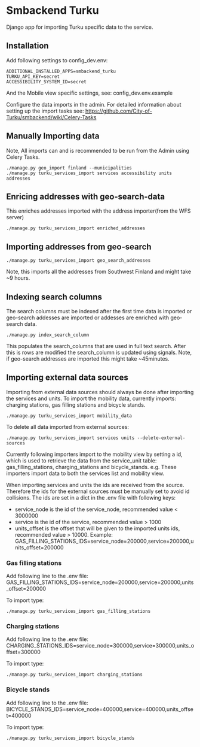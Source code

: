# Smbackend Turku

Django app for importing Turku specific data to the service.

## Installation

Add following settings to config_dev.env:

```
ADDITIONAL_INSTALLED_APPS=smbackend_turku
TURKU_API_KEY=secret
ACCESSIBILITY_SYSTEM_ID=secret
```
And the Mobile view specific settings, see: config_dev.env.example

Configure the data imports in the admin.
For detailed information about setting up the import tasks see:
https://github.com/City-of-Turku/smbackend/wiki/Celery-Tasks


## Manually Importing data
Note, All imports can and is recommended to be run from the Admin using Celery Tasks.

```
./manage.py geo_import finland --municipalities
./manage.py turku_services_import services accessibility units addresses
```

## Enricing addresses with geo-search-data
This enriches addresses imported with the address importer(from the WFS server)
```
./manage.py turku_services_import enriched_addresses
```

## Importing addresses from geo-search
```
./manage.py turku_services_import geo_search_addresses
```
Note, this imports all the addresses from Southwest Finland and might take ~9 hours.

##  Indexing search columns
The search columns must be indexed after the first time data is imported or geo-search addesses are imported or addesses are enriched with geo-search data.
```
./manage.py index_search_column
```
This populates the search_columns that are used in full text search.
After this is rows are modified the search_column is updated using signals.
Note, if geo-search addresses are imported this might take ~45minutes.

## Importing external data sources

Importing from external data sources should always be done after importing the services and units.
To import the mobility data, currently imports: charging stations, gas filling stations and bicycle stands.
```
./manage.py turku_services_import mobility_data
```
To delete all data imported from external sources:
```
./manage.py turku_services_import services units --delete-external-sources
```
Currently following importers import to the mobility view by setting
a id, which is used to retrieve the data from the service_unit table:
gas_filling_stations, charging_stations and bicycle_stands. e.g. These
importers import data to both the services list and mobility view.

When importing services and units the ids are received from the source. Therefore the ids for the external sources must be manually set to avoid id collisions. 
The ids are set in a dict in the .env file with following keys:
* service_node is the id of the service_node, recommended value < 3000000
* service is the id of the service, recommended value > 1000
* units_offset is the offset that will be given to the imported units ids, recommended value > 10000. 
Example:
GAS_FILLING_STATIONS_IDS=service_node=200000,service=200000,units_offset=200000

### Gas filling stations
Add following line to the .env file:
GAS_FILLING_STATIONS_IDS=service_node=200000,service=200000,units_offset=200000

To import type:
```
./manage.py turku_services_import gas_filling_stations
```

### Charging stations
Add following line to the .env file:
CHARGING_STATIONS_IDS=service_node=300000,service=300000,units_offset=300000

To import type:
```
./manage.py turku_services_import charging_stations
```
### Bicycle stands
Add following line to the .env file:
BICYCLE_STANDS_IDS=service_node=400000,service=400000,units_offset=400000

To import type:
```
./manage.py turku_services_import bicycle_stands
```